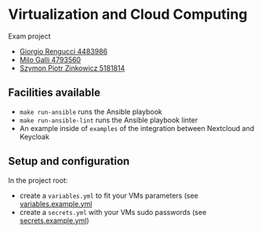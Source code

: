 # Virtualization and Cloud Computing

Exam project

- [Giorgio Rengucci 4483986](mailto:4483986@studenti.unige.it)
- [Milo Galli 4793560](mailto:4793560@studenti.unige.it)
- [Szymon Piotr Zinkowicz 5181814](mailto:5181814@studenti.unige.it)

## Facilities available

- `make run-ansible` runs the Ansible playbook
- `make run-ansible-lint` runs the Ansible playbook linter
- An example inside of `examples` of the integration between Nextcloud and Keycloak

## Setup and configuration

In the project root:

- create a `variables.yml` to fit your VMs parameters (see [variables.example.yml](variables.example.yml)
- create a `secrets.yml` with your VMs sudo passwords (see [secrets.example.yml](secrets.example.yml))
